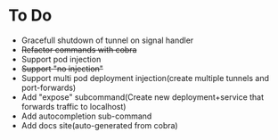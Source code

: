 # To Do
- Gracefull shutdown of tunnel on signal handler
- ~~Refactor commands with cobra~~
- Support pod injection
- ~~Support "no injection"~~
- Support multi pod deployment injection(create multiple tunnels and port-forwards)
- Add "expose" subcommand(Create new deployment+service that forwards traffic to localhost)
- Add autocompletion sub-command
- Add docs site(auto-generated from cobra)
